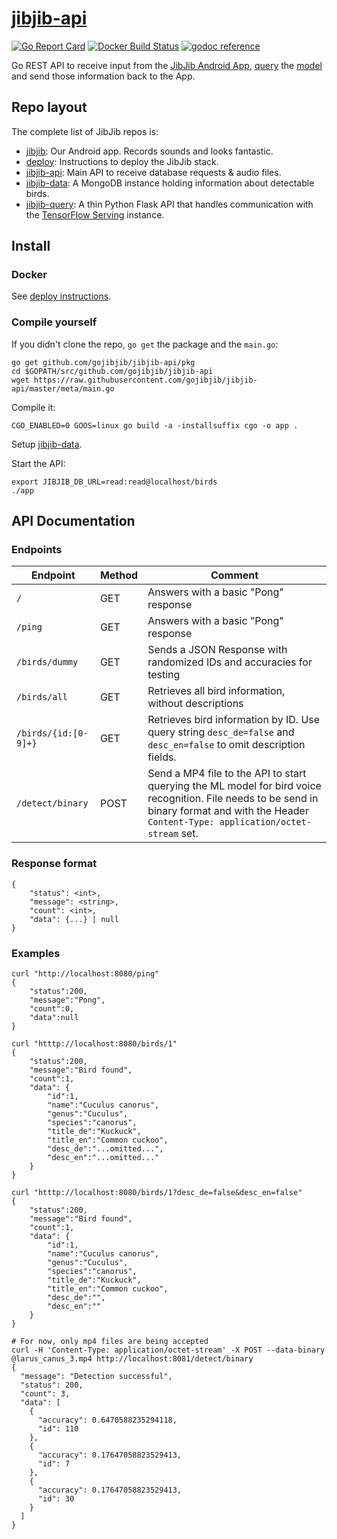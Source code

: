 # [jibjib-api](https://github.com/gojibjib/jibjib-api)

[![Go Report Card](https://goreportcard.com/badge/github.com/gojibjib/gopeana)](https://goreportcard.com/report/github.com/gojibjib/jibjib-api) [![Docker Build Status](https://img.shields.io/docker/build/obitech/jibjib-api.svg)](https://hub.docker.com/r/obitech/jibjib-api/builds/)
[![godoc reference](https://img.shields.io/badge/godoc-reference-blue.svg)](https://godoc.org/github.com/gojibjib/jibjib-api/pkg/api)

Go REST API to receive input from the [JibJib Android App](https://github.com/gojibjib/jibjib), [query](https://github.com/gojibjib/jibjib-query) the [model](https://github.com/gojibjib/jibjib-model) and send those information back to the App.

## Repo layout
The complete list of JibJib repos is:

- [jibjib](https://github.com/gojibjib/jibjib): Our Android app. Records sounds and looks fantastic.
- [deploy](https://github.com/gojibjib/deploy): Instructions to deploy the JibJib stack.
- [jibjib-api](https://github.com/gojibjib/jibjib-api): Main API to receive database requests & audio files.
- [jibjib-data](https://github.com/gojibjib/jibjib-data): A MongoDB instance holding information about detectable birds.
- [jibjib-query](https://github.com/gojibjib/jibjib-query): A thin Python Flask API that handles communication with the [TensorFlow Serving](https://www.tensorflow.org/serving/) instance.


## Install
### Docker
See [deploy instructions](https://github.com/gojibjib/deploy).

### Compile yourself
If you didn't clone the repo, `go get` the package and the `main.go`:

```
go get github.com/gojibjib/jibjib-api/pkg
cd $GOPATH/src/github.com/gojibjib/jibjib-api
wget https://raw.githubusercontent.com/gojibjib/jibjib-api/master/meta/main.go 
```

Compile it:

```
CGO_ENABLED=0 GOOS=linux go build -a -installsuffix cgo -o app .
```

Setup [jibjib-data](https://github.com/gojibjib/jibjib-data).

Start the API:

```
export JIBJIB_DB_URL=read:read@localhost/birds
./app
```

## API Documentation
### Endpoints

Endpoint|Method|Comment
---|---|---
`/`|GET|Answers with a basic "Pong" response
`/ping`|GET|Answers with a basic "Pong" response
`/birds/dummy`|GET|Sends a JSON Response with randomized IDs and accuracies for testing
`/birds/all`|GET|Retrieves all bird information, without descriptions
`/birds/{id:[0-9]+}`|GET|Retrieves bird information by ID. Use query string `desc_de=false` and `desc_en=false` to omit description fields.
`/detect/binary`|POST|Send a MP4 file to the API to start querying the ML model for bird voice recognition. File needs to be send in binary format and with the Header `Content-Type: application/octet-stream` set.

### Response format

```
{
    "status": <int>,
    "message": <string>,
    "count": <int>,
    "data": {...} | null
}
```

### Examples

```
curl "http://localhost:8080/ping"
{
    "status":200,
    "message":"Pong",
    "count":0,
    "data":null
}
```

```
curl "htttp://localhost:8080/birds/1"
{
    "status":200,
    "message":"Bird found",
    "count":1,
    "data": {
        "id":1,
        "name":"Cuculus canorus",
        "genus":"Cuculus",
        "species":"canorus",
        "title_de":"Kuckuck",
        "title_en":"Common cuckoo",
        "desc_de":"...omitted...",
        "desc_en":"...omitted..."
    }
}
```

```
curl "htttp://localhost:8080/birds/1?desc_de=false&desc_en=false"
{
    "status":200,
    "message":"Bird found",
    "count":1,
    "data": {
        "id":1,
        "name":"Cuculus canorus",
        "genus":"Cuculus",
        "species":"canorus",
        "title_de":"Kuckuck",
        "title_en":"Common cuckoo",
        "desc_de":"",
        "desc_en":""
    }
}
```

```
# For now, only mp4 files are being accepted
curl -H 'Content-Type: application/octet-stream' -X POST --data-binary @larus_canus_3.mp4 http://localhost:8081/detect/binary
{
  "message": "Detection successful",
  "status": 200,
  "count": 3,
  "data": [
    {
      "accuracy": 0.6470588235294118,
      "id": 110
    },
    {
      "accuracy": 0.17647058823529413,
      "id": 7
    },
    {
      "accuracy": 0.17647058823529413,
      "id": 30
    }
  ]
}
```